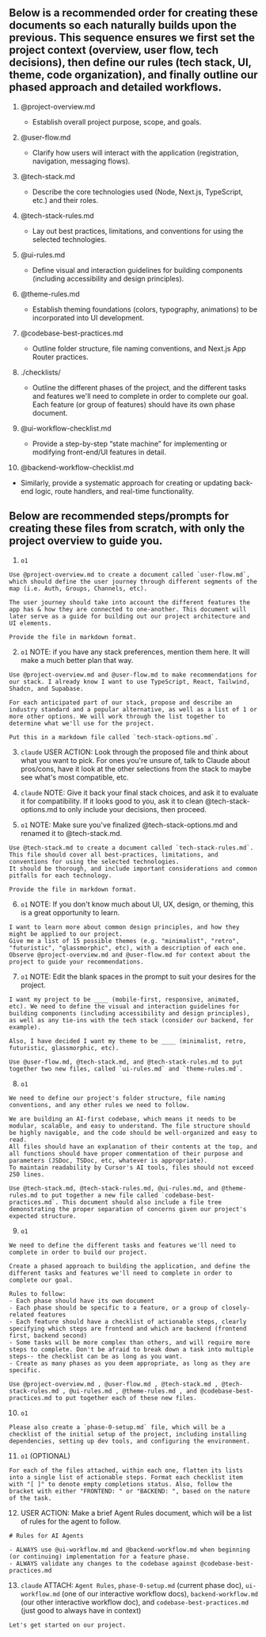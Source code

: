 ## Below is a recommended order for creating these documents so each naturally builds upon the previous. This sequence ensures we first set the project context (overview, user flow, tech decisions), then define our rules (tech stack, UI, theme, code organization), and finally outline our phased approach and detailed workflows.

1. @project-overview.md
   - Establish overall project purpose, scope, and goals.

2. @user-flow.md
   - Clarify how users will interact with the application (registration, navigation, messaging flows).

3. @tech-stack.md
   - Describe the core technologies used (Node, Next.js, TypeScript, etc.) and their roles.

4. @tech-stack-rules.md
   - Lay out best practices, limitations, and conventions for using the selected technologies.

5. @ui-rules.md
   - Define visual and interaction guidelines for building components (including accessibility and design principles).

6. @theme-rules.md
   - Establish theming foundations (colors, typography, animations) to be incorporated into UI development.

7. @codebase-best-practices.md  
   - Outline folder structure, file naming conventions, and Next.js App Router practices.

8. ./checklists/
   - Outline the different phases of the project, and the different tasks and features we'll need to complete in order to complete our goal. Each feature (or group of features) should have its own phase document.

9. @ui-workflow-checklist.md  
   - Provide a step-by-step “state machine” for implementing or modifying front-end/UI features in detail.

10. @backend-workflow-checklist.md  
   - Similarly, provide a systematic approach for creating or updating back-end logic, route handlers, and real-time functionality.


## Below are recommended steps/prompts for creating these files from scratch, with only the project overview to guide you.

1. `o1`
```
Use @project-overview.md to create a document called `user-flow.md`, which should define the user journey through different segments of the map (i.e. Auth, Groups, Channels, etc). 

The user journey should take into account the different features the app has & how they are connected to one-another. This document will later serve as a guide for building out our project architecture and UI elements.

Provide the file in markdown format.
```


2. `o1` NOTE: if you have any stack preferences, mention them here. It will make a much better plan that way.
```
Use @project-overview.md and @user-flow.md to make recommendations for our stack. I already know I want to use TypeScript, React, Tailwind, Shadcn, and Supabase.

For each anticipated part of our stack, propose and describe an industry standard and a popular alternative, as well as a list of 1 or more other options. We will work through the list together to determine what we'll use for the project.

Put this in a markdown file called `tech-stack-options.md`.
```


3. `claude` USER ACTION: Look through the proposed file and think about what you want to pick. For ones you're unsure of, talk to Claude about pros/cons, have it look at the other selections from the stack to maybe see what's most compatible, etc.


4. `claude` NOTE: Give it back your final stack choices, and ask it to evaluate it for compatibility. If it looks good to you, ask it to clean @tech-stack-options.md to only include your decisions, then proceed.


5. `o1` NOTE: Make sure you've finalized @tech-stack-options.md and renamed it to @tech-stack.md.
```
Use @tech-stack.md to create a document called `tech-stack-rules.md`.
This file should cover all best-practices, limitations, and conventions for using the selected technologies.
It should be thorough, and include important considerations and common pitfalls for each technology.

Provide the file in markdown format.
```


6. `o1` NOTE: If you don't know much about UI, UX, design, or theming, this is a great opportunity to learn.
```
I want to learn more about common design principles, and how they might be applied to our project.
Give me a list of 15 possible themes (e.g. "minimalist", "retro", "futuristic", "glassmorphic", etc), with a description of each one.
Observe @project-overview.md and @user-flow.md for context about the project to guide your recommendations.
```


7. `o1` NOTE: Edit the blank spaces in the prompt to suit your desires for the project.
```
I want my project to be ____ (mobile-first, responsive, animated, etc). We need to define the visual and interaction guidelines for building components (including accessibility and design principles), as well as any tie-ins with the tech stack (consider our backend, for example).

Also, I have decided I want my theme to be ____ (minimalist, retro, futuristic, glassmorphic, etc).

Use @user-flow.md, @tech-stack.md, and @tech-stack-rules.md to put together two new files, called `ui-rules.md` and `theme-rules.md`.
```


8. `o1`
```
We need to define our project's folder structure, file naming conventions, and any other rules we need to follow.

We are building an AI-first codebase, which means it needs to be modular, scalable, and easy to understand. The file structure should be highly navigable, and the code should be well-organized and easy to read.
All files should have an explanation of their contents at the top, and all functions should have proper commentation of their purpose and parameters (JSDoc, TSDoc, etc, whatever is appropriate).
To maintain readability by Cursor's AI tools, files should not exceed 250 lines.

Use @tech-stack.md, @tech-stack-rules.md, @ui-rules.md, and @theme-rules.md to put together a new file called `codebase-best-practices.md`. This document should also include a file tree demonstrating the proper separation of concerns given our project's expected structure.
```


9. `o1`
```
We need to define the different tasks and features we'll need to complete in order to build our project.

Create a phased approach to building the application, and define the different tasks and features we'll need to complete in order to complete our goal.

Rules to follow:
- Each phase should have its own document
- Each phase should be specific to a feature, or a group of closely-related features
- Each feature should have a checklist of actionable steps, clearly specifying which steps are frontend and which are backend (frontend first, backend second)
- Some tasks will be more complex than others, and will require more steps to complete. Don't be afraid to break down a task into multiple steps-- the checklist can be as long as you want.
- Create as many phases as you deem appropriate, as long as they are specific.

Use @project-overview.md , @user-flow.md , @tech-stack.md , @tech-stack-rules.md , @ui-rules.md , @theme-rules.md , and @codebase-best-practices.md to put together each of these new files.
```


10. `o1`
```
Please also create a `phase-0-setup.md` file, which will be a checklist of the initial setup of the project, including installing dependencies, setting up dev tools, and configuring the environment.
```


11. `o1` (OPTIONAL)
```
For each of the files attached, within each one, flatten its lists into a single list of actionable steps. Format each checklist item with "[ ]" to denote empty completions status. Also, follow the bracket with either "FRONTEND: " or "BACKEND: ", based on the nature of the task.
```


12. USER ACTION: Make a brief Agent Rules document, which will be a list of rules for the agent to follow.
```
# Rules for AI Agents

- ALWAYS use @ui-workflow.md and @backend-workflow.md when beginning (or continuing) implementation for a feature phase.
- ALWAYS validate any changes to the codebase against @codebase-best-practices.md
```


13. `claude` ATTACH: `Agent Rules`, `phase-0-setup.md` (current phase doc), `ui-workflow.md` (one of our interactive workflow docs), `backend-workflow.md` (our other interactive workflow doc), and `codebase-best-practices.md` (just good to always have in context)
```
Let's get started on our project.
```
